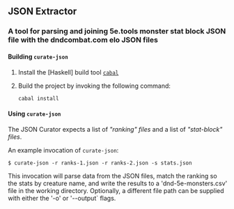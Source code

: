 ## JSON Extractor

### A tool for parsing and joining 5e.tools monster stat block JSON file with the dndcombat.com elo JSON files


#### Building `curate-json`

  1.  Install the [Haskell] build tool [`cabal` ][cabal]

  2.  Build the project by invoking the following command:

      `cabal install`


#### Using `curate-json`

The JSON Curator expects a list of *"ranking" files* and a list of *"stat-block" files*.

An example invocation of `curate-json`:

```
$ curate-json -r ranks-1.json -r ranks-2.json -s stats.json
```

This invocation will parse data from the JSON files, match the ranking so the stats by creature name, and write the results to a 'dnd-5e-monsters.csv' file in the working directory.
Optionally, a different file path can be supplied with either the '-o' or '--output` flags.

[haskel]: https://www.haskell.org/
[cabal ]: https://www.haskell.org/cabal/download.html